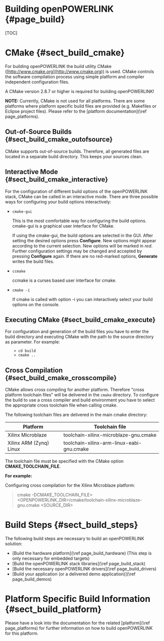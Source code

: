Building openPOWERLINK {#page_build}
======================

[TOC]

# CMake {#sect_build_cmake}

For building openPOWERLINK the build utility CMake
([http://www.cmake.org](http://www.cmake.org)) is used. CMake controls the
software compilation process using simple platform and compiler independent
configuration files.

A CMake version 2.8.7 or higher is required for building openPOWERLINK!

__NOTE:__ Currently, CMake is not used for all platforms. There are some platforms
where platform specific build files are provided (e.g. Makefiles or Eclipse
project files). Please refer to the [platform documentation](\ref page_platforms).

## Out-of-Source Builds {#sect_build_cmake_outofsource}

CMake supports out-of-source builds. Therefore, all generated files are located
in a separate build directory. This keeps your sources clean.

## Interactive Mode {#sect_build_cmake_interactive}

For the configuration of different build options of the openPOWERLINK stack,
CMake can be called in an interactive mode. There are three possible ways for
configuring your build options interactively:

* `cmake-gui`

  This is the most comfortable way for configuring the build options. cmake-gui
  is a graphical user interface for CMake.

  If using the cmake-gui, the build options are selected in the GUI. After
  setting the desired options press __Configure__. New options might appear
  according to the current selection. New options will be marked in _red_.
  Further configuration settings may be changed and accepted by pressing
  __Configure__ again. If there are no red-marked options, __Generate__ writes
  the build files.

* `ccmake`

  ccmake is a curses based user interface for cmake.

* `cmake -i`

  If cmake is called with option -i you can interactively select your build
  options on the console.

## Executing CMake {#sect_build_cmake_execute}

For configuration and generation of the build files you have to enter
the build directory and executing CMake with the path to the source directory
as parameter. For example:

        > cd build
        > cmake ..

## Cross Compilation {#sect_build_cmake_crosscompile}

CMake allows cross compiling for another platform. Therefore "cross platform
toolchain files" will be delivered in the `cmake` directory. To configure
the build to use a cross compiler and build environment you have to select
the appropriate cross toolchain file when calling cmake.

The following toolchain files are delivered in the main cmake directory:

| Platform                 | Toolchain file                                   |
| ----------------------   | ------------------------------------------------ |
| Xilinx Microblaze        | toolchain-xilinx-microblaze-gnu.cmake            |
| Xilinx ARM (Zynq) Linux  | toolchain-xilinx-arm-linux-eabi-gnu.cmake        |

The toolchain file must be specified with the CMake option __CMAKE_TOOLCHAIN_FILE__.

__For example:__

Configuring cross compilation for the Xilinx Microblaze platform:

> cmake -DCMAKE_TOOLCHAIN_FILE=<OPENPOWERLINK_DIR>/cmake/toolchain-xilinx-microblaze-gnu.cmake <SOURCE_DIR>

# Build Steps {#sect_build_steps}

The following build steps are necessary to build an openPOWERLINK solution:

* [Build the hardware platform](\ref page_build_hardware)
  (This step is only necessary for embedded targets)
* [Build the openPOWERLINK stack libraries](\ref page_build_stack)
* [Build the necessary openPOWERLINK drivers](\ref page_build_drivers)
* [Build your application (or a delivered demo application)](\ref page_build_demos)

# Platform Specific Build Information {#sect_build_platform}

Please have a look into the documentation for the related [platform](\ref page_platforms)
for further information on how to build openPOWERLINK for this platform.
